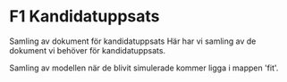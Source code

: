 # F1 Kandidatuppsats
Samling av dokument för kandidatuppsats
Här har vi samling av de dokument vi behöver för kandidatuppsats.

Samling av modellen när de blivit simulerade kommer ligga i mappen 'fit'.
